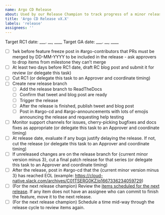 ```yaml
---
name: Argo CD Release
about: Used by our Release Champion to track progress of a minor release
title: 'Argo CD Release vX.X'
labels: 'release'
assignees: ''
---
```


Target RC1 date: ___. __, ____
Target GA date: ___. __, ____

 - [ ] 1wk before feature freeze post in #argo-contributors that PRs must be merged by DD-MM-YYYY to be included in the release - ask approvers to drop items from milestone they can’t merge
 - [ ] At least two days before RC1 date, draft RC blog post and submit it for review (or delegate this task)
 - [ ] Cut RC1 (or delegate this task to an Approver and coordinate timing)
 - [ ] Create new release branch
    - [ ] Add the release branch to ReadTheDocs
    - [ ] Confirm that tweet and blog post are ready
    - [ ] Trigger the release
    - [ ] After the release is finished, publish tweet and blog post
    - [ ] Post in #argo-cd and #argo-announcements with lots of emojis announcing the release and requesting help testing
 - [ ] Monitor support channels for issues, cherry-picking bugfixes and docs fixes as appropriate (or delegate this task to an Approver and coordinate timing)
 - [ ] At release date, evaluate if any bugs justify delaying the release. If not, cut the release (or delegate this task to an Approver and coordinate timing)
 - [ ] If unreleased changes are on the release branch for {current minor version minus 3}, cut a final patch release for that series (or delegate this task to an Approver and coordinate timing)
 - [ ] After the release, post in #argo-cd that the {current minor version minus 3} has reached EOL (example: https://cloud-native.slack.com/archives/C01TSERG0KZ/p1667336234059729)
 - [ ] (For the next release champion) Review the [items scheduled for the next release](https://github.com/orgs/argoproj/projects/25). If any item does not have an assignee who can commit to finish the feature, move it to the next release.
 - [ ] (For the next release champion) Schedule a time mid-way through the release cycle to review items again.